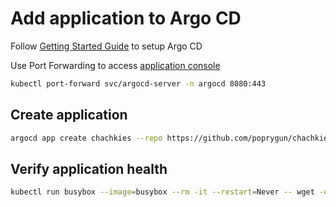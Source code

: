 # Add application to Argo CD

Follow [Getting Started Guide](https://argoproj.github.io/argo-cd/getting_started/) to setup Argo CD

Use  Port Forwarding to access [application console](https://localhost:8080/applications)

```bash
kubectl port-forward svc/argocd-server -n argocd 8080:443
```

## Create application

```bash
argocd app create chachkies --repo https://github.com/poprygun/chachkies-builder.git --path argo/chachkies --dest-server https://kubernetes.default.svc --dest-namespace default --directory-recurse
```

## Verify application health

```bash
kubectl run busybox --image=busybox --rm -it --restart=Never -- wget -qO- chachkies-service:3000/graphiql
```
